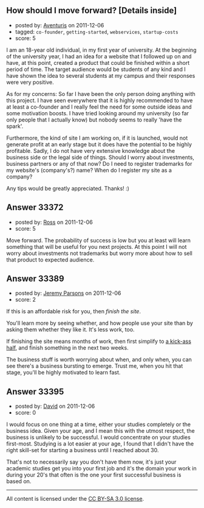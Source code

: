 ## How should I move forward? [Details inside]

- posted by: [Aventuris](https://stackexchange.com/users/-1/14854-aventuris) on 2011-12-06
- tagged: `co-founder`, `getting-started`, `webservices`, `startup-costs`
- score: 5

I am an 18-year old individual, in my first year of university. At the beginning of the university year, I had an idea for a website that I followed up on and have, at this point, created a product that could be finished within a short period of time. The target audience would be students of any kind and I have shown the idea to several students at my campus and their responses were very positive.

As for my concerns: So far I have been the only person doing anything with this project. I have seen everywhere that it is highly recommended to have at least a co-founder and I really feel the need for some outside ideas and some motivation boosts. I have tried looking around my university (so far only people that I actually know) but nobody seems to really 'have the spark'.

Furthermore, the kind of site I am working on, if it is launched, would not generate profit at an early stage but it does have the potential to be highly profitable. Sadly, I do not have very extensive knowledge about the business side or the legal side of things. Should I worry about investments, business partners or any of that now? Do I need to register trademarks for my website's (company's?) name? When do I register my site as a company?

Any tips would be greatly appreciated. Thanks! :)


## Answer 33372

- posted by: [Ross](https://stackexchange.com/users/-1/1390-ross) on 2011-12-06
- score: 5

Move forward. The probability of success is low but you at least will learn something that will be useful for you next projects. At this point I will not worry about investments not trademarks but worry more about how to sell that product to expected audience. 


## Answer 33389

- posted by: [Jeremy Parsons](https://stackexchange.com/users/-1/4291-jeremy-parsons) on 2011-12-06
- score: 2

<p>If this is an affordable risk for you, then <em>finish the site</em>. </p>

<p>You'll learn more by seeing whether, and how people use your site than by asking them whether they like it. It's less work, too.</p>

<p>If finishing the site means months of work, then first simplify to <a href="http://gettingreal.37signals.com/ch05_Half_Not_Half_Assed.php" rel="nofollow">a kick-ass half</a>, and finish something in the next two weeks.</p>

<p>The business stuff is worth worrying about when, and only when, you can see there's a business bursting to emerge. Trust me, when you hit that stage, you'll be highly motivated to learn fast.</p>



## Answer 33395

- posted by: [David](https://stackexchange.com/users/-1/5460-david) on 2011-12-06
- score: 0

I would focus on one thing at a time, either your studies completely or the business idea. Given your age, and I mean this with the utmost respect, the business is unlikely to be successful. I would concentrate on your studies first-most. Studying is a lot easier at your age, I found that I didn't have the right skill-set for starting a business until I reached about 30. 

That's not to necessarily say you don't have them now, it's just your academic studies get you into your first job and it's the domain your work in during your 20's that often is the one your first successful business is based on.



---

All content is licensed under the [CC BY-SA 3.0 license](https://creativecommons.org/licenses/by-sa/3.0/).

